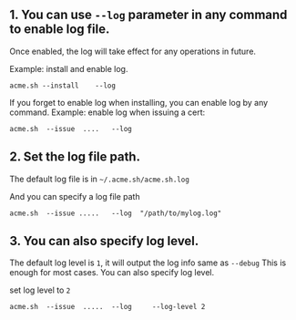 ##  1. You can use `--log` parameter in any command to enable log file.  
Once enabled, the log will take effect for any operations in future.

Example:  install and enable log.
```
acme.sh --install    --log
```

If you forget to enable log when installing, you can enable log by any command.
Example: enable log when issuing a cert:

```
acme.sh  --issue  ....   --log
```

## 2. Set the log file path.

The default log file is in `~/.acme.sh/acme.sh.log`

And you can specify a log file path 
```
acme.sh  --issue .....   --log  "/path/to/mylog.log"
```

## 3. You can also specify log level.
The default log level is `1`,  it will output the log info same as `--debug`
This is enough for most cases. You can also specify log level.

set log level to `2`
```
acme.sh  --issue  .....  --log     --log-level 2
```


